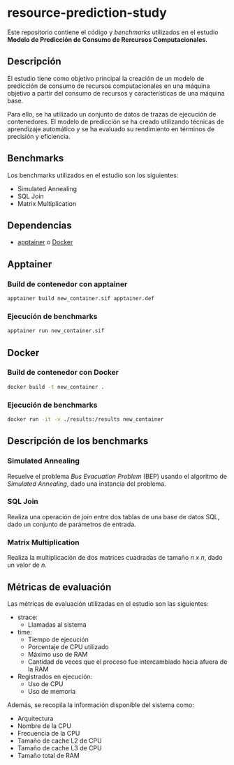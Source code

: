 # resource-prediction-study
Este repositorio contiene el código y *benchmarks* utilizados en el estudio **Modelo de Predicción de Consumo de Rercursos Computacionales**.

## Descripción
El estudio tiene como objetivo principal la creación de un modelo de predicción de consumo de recursos computacionales en una máquina objetivo a partir del consumo de recursos y características de una máquina base. 

Para ello, se ha utilizado un conjunto de datos de trazas de ejecución de contenedores. El modelo de predicción se ha creado utilizando técnicas de aprendizaje automático y se ha evaluado su rendimiento en términos de precisión y eficiencia.

## Benchmarks
Los benchmarks utilizados en el estudio son los siguientes:
- Simulated Annealing
- SQL Join
- Matrix Multiplication

## Dependencias
- [apptainer](https://apptainer.org/) o [Docker](https://www.docker.com/)

## Apptainer
### Build de contenedor con apptainer
```bash
apptainer build new_container.sif apptainer.def
```

### Ejecución de benchmarks
```bash
apptainer run new_container.sif
```

## Docker
### Build de contenedor con Docker
```bash
docker build -t new_container .
```

### Ejecución de benchmarks
```bash
docker run -it -v ./results:/results new_container
```

## Descripción de los benchmarks
### Simulated Annealing
Resuelve el problema *Bus Evacuation Problem* (BEP) usando el algoritmo de *Simulated Annealing*, dado una instancia del problema.

### SQL Join
Realiza una operación de *join* entre dos tablas de una base de datos SQL, dado un conjunto de parámetros de entrada.

### Matrix Multiplication
Realiza la multiplicación de dos matrices cuadradas de tamaño *n x n*, dado un valor de *n*.

## Métricas de evaluación
Las métricas de evaluación utilizadas en el estudio son las siguientes:
- strace:
  - Llamadas al sistema
- time:
  - Tiempo de ejecución
  - Porcentaje de CPU utilizado
  - Máximo uso de RAM
  - Cantidad de veces que el proceso fue intercambiado hacia afuera de la RAM
- Registrados en ejecución:
  - Uso de CPU
  - Uso de memoria

Además, se recopila la información disponible del sistema como:
- Arquitectura
- Nombre de la CPU
- Frecuencia de la CPU
- Tamaño de cache L2 de CPU
- Tamaño de cache L3 de CPU
- Tamaño total de RAM